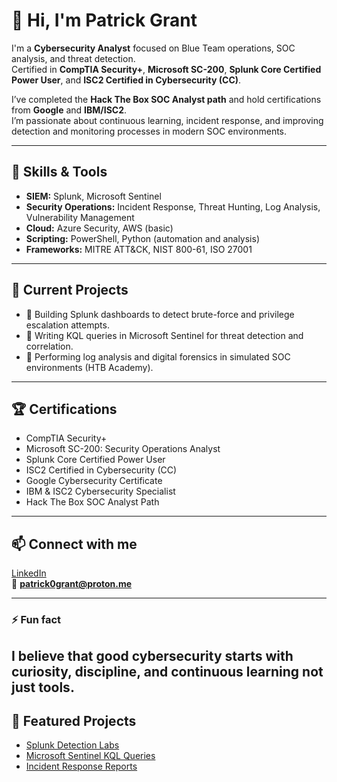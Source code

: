 # 👋 Hi, I'm Patrick Grant  

I'm a **Cybersecurity Analyst** focused on Blue Team operations, SOC analysis, and threat detection.  
Certified in **CompTIA Security+**, **Microsoft SC-200**, **Splunk Core Certified Power User**, and **ISC2 Certified in Cybersecurity (CC)**.  

I’ve completed the **Hack The Box SOC Analyst path** and hold certifications from **Google** and **IBM/ISC2**.  
I’m passionate about continuous learning, incident response, and improving detection and monitoring processes in modern SOC environments.  

---

## 🧰 Skills & Tools
- **SIEM:** Splunk, Microsoft Sentinel  
- **Security Operations:** Incident Response, Threat Hunting, Log Analysis, Vulnerability Management  
- **Cloud:** Azure Security, AWS (basic)  
- **Scripting:** PowerShell, Python (automation and analysis)  
- **Frameworks:** MITRE ATT&CK, NIST 800-61, ISO 27001  

---

## 🧩 Current Projects
- 🔹 Building Splunk dashboards to detect brute-force and privilege escalation attempts.  
- 🔹 Writing KQL queries in Microsoft Sentinel for threat detection and correlation.  
- 🔹 Performing log analysis and digital forensics in simulated SOC environments (HTB Academy).  

---

## 🏆 Certifications
- CompTIA Security+  
- Microsoft SC-200: Security Operations Analyst  
- Splunk Core Certified Power User  
- ISC2 Certified in Cybersecurity (CC)  
- Google Cybersecurity Certificate  
- IBM & ISC2 Cybersecurity Specialist  
- Hack The Box SOC Analyst Path  

---

## 📫 Connect with me
[LinkedIn](https://www.linkedin.com/in/patrick-grant-84685338a)  
📧 **patrick0grant@proton.me**

---

### ⚡ Fun fact
I believe that good cybersecurity starts with curiosity, discipline, and continuous learning not just tools.
---

## 🔗 Featured Projects  
- [Splunk Detection Labs](https://github.com/vagabongo0/Splunk-Detection-Labs)  
- [Microsoft Sentinel KQL Queries](https://github.com/vagabongo0/Sentinel-KQL-Queries)  
- [Incident Response Reports](https://github.com/vagabongo0/Incident-Response-Reports)
